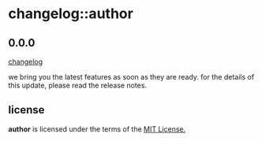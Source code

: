 # changelog::author

## 0.0.0

[changelog]()

we bring you the latest features as soon as they are ready. 
for the details of this update, please read the release notes.

## license
__author__ is licensed under the terms of the [MIT License.](https://github.com/fredbelotte/author/blob/master/LICENSE)

